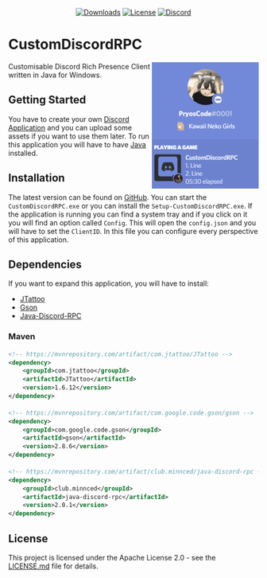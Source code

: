 <p align="center">
    <a href="https://github.com/PryosCode/CustomDiscordRPC/releases"><img src="https://img.shields.io/github/downloads/PryosCode/CustomDiscordRPC/total?label=Downloads" alt="Downloads"></a>
    <a href="https://github.com/PryosCode/CustomDiscordRPC/blob/master/LICENSE"><img src="https://img.shields.io/github/license/PryosCode/CustomDiscordRPC?label=License" alt="License"></a>
    <a href="https://discord.gg/bF2GRHq"><img src="https://discordapp.com/api/guilds/350302354639290379/widget.png" alt="Discord"></a>
</p>

# CustomDiscordRPC

<a href="https://github.com/PryosCode/CustomDiscordRPC/releases"><img align="right" src="https://github.com/PryosCode/CustomDiscordRPC/raw/master/images/banner.gif"></a>

Customisable Discord Rich Presence Client written in Java for Windows.

## Getting Started

You have to create your own [Discord Application](https://discordapp.com/developers/applications) and you can upload some assets if you want to use them later.
To run this application you will have to have [Java](https://www.java.com/) installed.

## Installation

The latest version can be found on [GitHub](https://github.com/PryosCode/CustomDiscordRPC/releases).
You can start the `CustomDiscordRPC.exe` or you can install the `Setup-CustomDiscordRPC.exe`.
If the application is running you can find a system tray and if you click on it you will find an option called `Config`.
This will open the `config.json` and you will have to set the `ClientID`.
In this file you can configure every perspective of this application.

## Dependencies

If you want to expand this application, you will have to install:

* [JTattoo](http://www.jtattoo.net/)
* [Gson](https://github.com/google/gson)
* [Java-Discord-RPC](https://github.com/MinnDevelopment/java-discord-rpc)

### Maven

```xml
<!-- https://mvnrepository.com/artifact/com.jtattoo/JTattoo -->
<dependency>
    <groupId>com.jtattoo</groupId>
    <artifactId>JTattoo</artifactId>
    <version>1.6.12</version>
</dependency>

<!-- https://mvnrepository.com/artifact/com.google.code.gson/gson -->
<dependency>
    <groupId>com.google.code.gson</groupId>
    <artifactId>gson</artifactId>
    <version>2.8.6</version>
</dependency>

<!-- https://mvnrepository.com/artifact/club.minnced/java-discord-rpc -->
<dependency>
    <groupId>club.minnced</groupId>
    <artifactId>java-discord-rpc</artifactId>
    <version>2.0.1</version>
</dependency>
```

## License

This project is licensed under the Apache License 2.0 - see the [LICENSE.md](https://github.com/PryosCode/CustomDiscordRPC/blob/master/LICENSE) file for details.
